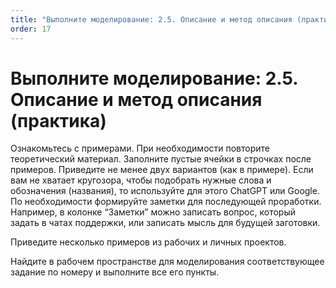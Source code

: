 ```yaml
---
title: "Выполните моделирование: 2.5. Описание и метод описания (практика)"
order: 17
---
```


# Выполните моделирование: 2.5. Описание и метод описания (практика)

Ознакомьтесь с примерами. При необходимости повторите теоретический материал. Заполните пустые ячейки в строчках после примеров. Приведите не менее двух вариантов (как в примере). Если вам не хватает кругозора, чтобы подобрать нужные слова и обозначения (названия), то используйте для этого ChatGPT или Google. По необходимости формируйте заметки для последующей проработки. Например, в колонке “Заметки” можно записать вопрос, который задать в чатах поддержки, или записать мысль для будущей заготовки.

Приведите несколько примеров из рабочих и личных проектов.

Найдите в рабочем пространстве для моделирования соответствующее задание по номеру и выполните все его пункты.


